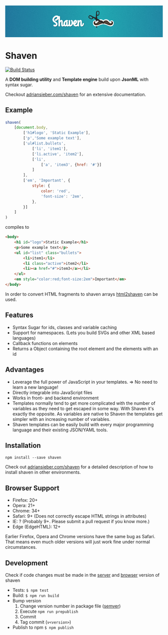 ![Logo](./source/images/screenshot.png)

# Shaven

[![Build Status](https://travis-ci.org/adius/shaven.svg)](https://travis-ci.org/adius/shaven)

A **DOM building utility** and **Template engine** build upon **JsonML** with syntax sugar.

Checkout [adriansieber.com/shaven](http://adriansieber.com/shaven) for an extensive documentation.


## Example

```javascript
shaven(
	[document.body,
		['h1#logo', 'Static Example'],
		['p','Some example text'],
		['ul#list.bullets',
			['li', 'item1'],
			['li.active', 'item2'],
			['li',
				['a', 'item3', {href: '#'}]
			]
		],
		['em', 'Important', {
			style: {
				color: 'red',
				'font-size': '2em',
			},
		}]
	]
)
```

compiles to

```html
<body>
	<h1 id="logo">Static Example</h1>
	<p>Some example text</p>
	<ul id="list" class="bullets">
		<li>item1</li>
		<li class="active">item2</li>
		<li><a href="#">item3</a></li>
	</ul>
	<em style="color:red;font-size:2em">Important</em>
</body>
```

In order to convert HTML fragments to shaven arrays
[html2shaven](https://github.com/adius/html2shaven) can be used.


## Features

- Syntax Sugar for ids, classes and variable caching
- Support for namespaces. (Lets you build SVGs and other XML based languages)
- Callback functions on elements
- Returns a Object containing the root element and the elements with an id


## Advantages

- Leverage the full power of JavaScript in your templates.
	=> No need to learn a new language!
- Directly integrable into JavaScript files
- Works in front- and backend environment
- Templates normally tend to get more complicated with the number of variables
	as they need to get escaped in some way.
	With Shaven it's exactly the opposite. As variables are native to Shaven
	the templates get simpler with an increasing number of variables.
- Shaven templates can be easily build with every major programming language
	and their existing JSON/YAML tools.


## Installation

```shell
npm install --save shaven
```

Check out [adriansieber.com/shaven](http://adriansieber.com/shaven) for a
detailed description of how to install shaven in other environments.


## Browser Support

- Firefox: 20+
- Opera: 21+
- Chrome: 34+
- Safari: 9+ (Does not correctly escape HTML strings in attributes)
- IE: ? (Probably 9+. Please submit a pull request if you know more.)
- Edge (EdgeHTML): 12+

Earlier Firefox, Opera and Chrome versions have the same bug as Safari.
That means even much older versions will just work fine
under normal circumstances.


## Development

Check if code changes must be made in the [server](./source/library/server.js)
and [browser](./source/library/browser.js) version of shaven

- Tests: `$ npm test`
- Build: `$ npm run build`
- Bump version
	1. Change version number in package file ([semver](http://semver.org))
	2. Execute `npm run prepublish`
	3. Commit
	4. Tag commit (`v<version>`)
- Publish to npm `$ npm publish`
